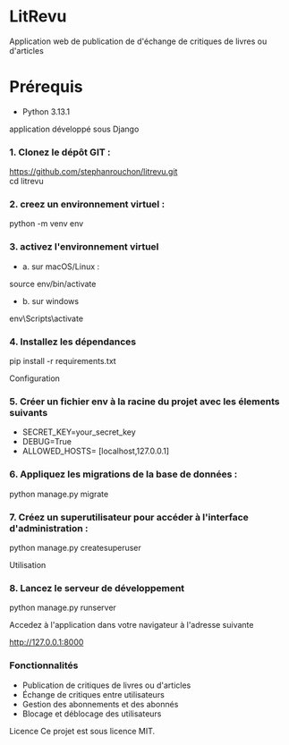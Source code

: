 # LitRevu

Application web de publication de d'échange de critiques de livres ou d'articles

# Prérequis
- Python 3.13.1

application développé sous Django

### 1. Clonez le dépôt GIT :
https://github.com/stephanrouchon/litrevu.git</br>
cd litrevu

### 2. creez un environnement virtuel :
python -m venv env

### 3. activez l'environnement virtuel
- a. sur macOS/Linux : 
  
source env/bin/activate
    
- b. sur windows
  
 env\Scripts\activate

### 4. Installez les dépendances

pip install -r requirements.txt

Configuration

### 5. Créer un fichier env à la racine du projet avec les élements suivants

- SECRET_KEY=your_secret_key
-  DEBUG=True
- ALLOWED_HOSTS= [localhost,127.0.0.1]

### 6. Appliquez les migrations de la base de données :
python manage.py migrate

### 7. Créez un superutilisateur pour accéder à l'interface d'administration :
python manage.py createsuperuser

Utilisation
### 8. Lancez le serveur de développement 

python manage.py runserver

Accedez à l'application dans votre navigateur à l'adresse suivante

http://127.0.0.1:8000

### Fonctionnalités
- Publication de critiques de livres ou d'articles
- Échange de critiques entre utilisateurs
- Gestion des abonnements et des abonnés
- Blocage et déblocage des utilisateurs


Licence
Ce projet est sous licence MIT.
